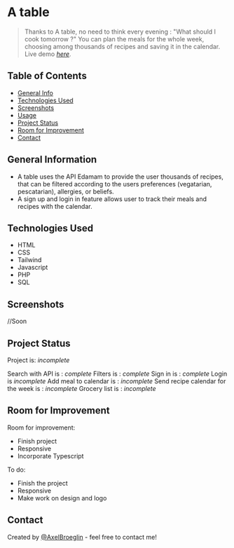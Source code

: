 # A table
> Thanks to A table, no need to think every evening : "What should I cook tomorrow ?" You can plan the meals for the whole week, choosing among thousands of recipes and saving it in the calendar.
> Live demo [_here_](https://axelbroeglin.dev/a-table/public/index.php).

## Table of Contents
* [General Info](#general-information)
* [Technologies Used](#technologies-used)
* [Screenshots](#screenshots) 
* [Usage](#usage)
* [Project Status](#project-status)
* [Room for Improvement](#room-for-improvement)
* [Contact](#contact)


## General Information
- A table uses the API Edamam to provide the user thousands of recipes, that can be filtered according to the users preferences (vegatarian, pescatarian), allergies, or beliefs.
- A sign up and login in feature allows user to track their meals and recipes with the calendar. 

## Technologies Used
- HTML
- CSS
- Tailwind
- Javascript
- PHP
- SQL


## Screenshots
//Soon


## Project Status
Project is: _incomplete_

Search with API is : _complete_
Filters is : _complete_
Sign in is : _complete_
Login is _incomplete_
Add meal to calendar is : _incomplete_
Send recipe calendar for the week is : _incomplete_
Grocery list is : _incomplete_

## Room for Improvement
Room for improvement:
- Finish project
- Responsive
- Incorporate Typescript

To do:
- Finish the project
- Responsive
- Make work on design and logo 


## Contact
Created by [@AxelBroeglin](https://www.axelbroeglin.dev) - feel free to contact me!
